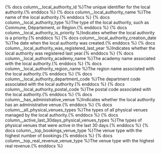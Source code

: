 {% docs column__local_authority_id %}The unique identifier for the local authority.{% enddocs %}
{% docs column__local_authority_name %}The name of the local authority.{% enddocs %}
{% docs column__local_authority_type %}The type of the local authority, such as Commune, Département, or Région.{% enddocs %}
{% docs column__local_authority_is_priority %}Indicates whether the local authority is a priority.{% enddocs %}
{% docs column__local_authority_creation_date %}The date when the local authority was created.{% enddocs %}
{% docs column__local_authority_was_registered_last_year %}Indicates whether the local authority was registered last year.{% enddocs %}
{% docs column__local_authority_academy_name %}The academy name associated with the local authority.{% enddocs %}
{% docs column__local_authority_region_name %}The region name associated with the local authority.{% enddocs %}
{% docs column__local_authority_department_code %}The department code associated with the local authority.{% enddocs %}
{% docs column__local_authority_postal_code %}The postal code associated with the local authority.{% enddocs %}
{% docs column__has_administrative_venue %}Indicates whether the local authority has an administrative venue.{% enddocs %}
{% docs column__all_physical_venues_types %}The types of all physical venues managed by the local authority.{% enddocs %}
{% docs column__active_last_30days_physical_venues_types %}The types of physical venues that were active in the last 30 days.{% enddocs %}
{% docs column__top_bookings_venue_type %}The venue type with the highest number of bookings.{% enddocs %}
{% docs column__top_real_revenue_venue_type %}The venue type with the highest real revenue.{% enddocs %}
